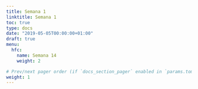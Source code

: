 ```yaml
---
title: Semana 1
linktitle: Semana 1 
toc: true
type: docs
date: "2019-05-05T00:00:00+01:00"
draft: true
menu:
  hfc:
    name: Semana 14
    weight: 2

# Prev/next pager order (if `docs_section_pager` enabled in `params.toml`)
weight: 1
---
```

